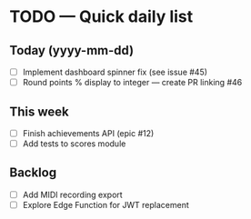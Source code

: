 # TODO — Quick daily list

## Today (yyyy-mm-dd)
- [ ] Implement dashboard spinner fix (see issue #45)
- [ ] Round points % display to integer — create PR linking #46

## This week
- [ ] Finish achievements API (epic #12)
- [ ] Add tests to scores module

## Backlog
- [ ] Add MIDI recording export
- [ ] Explore Edge Function for JWT replacement
